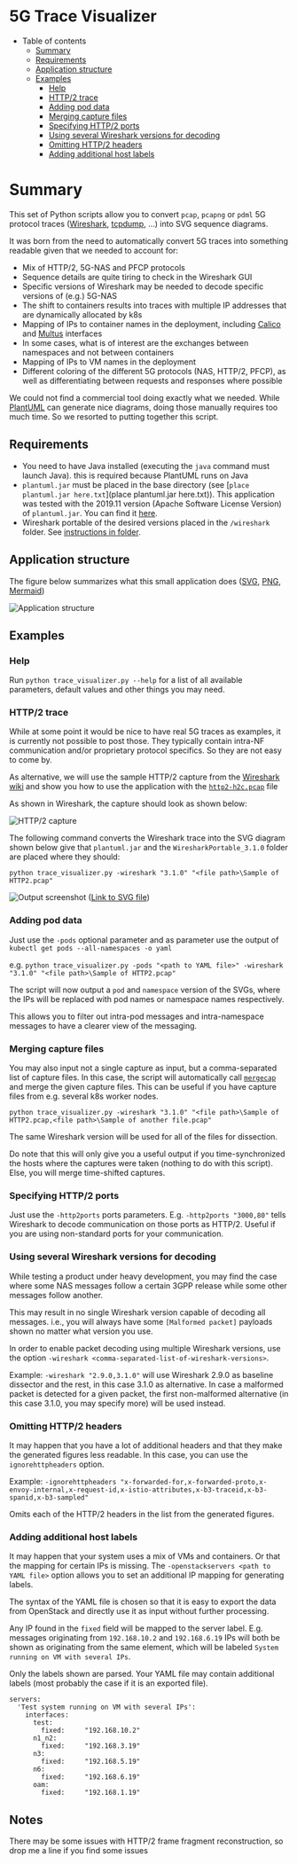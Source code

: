 # 5G Trace Visualizer

* Table of contents
  * [Summary](#summary)
  * [Requirements](#requirements)
  * [Application structure](#application-structure)
  * [Examples](#examples)
    * [Help](#help)
    * [HTTP/2 trace](#http2-trace)
    * [Adding pod data](#adding-pod-data)
    * [Merging capture files](#merging-capture-files)
    * [Specifying HTTP/2 ports](#specifying-http2-ports)
    * [Using several Wireshark versions for decoding](#using-several-wireshark-versions-for-decoding)
    * [Omitting HTTP/2 headers](#omitting-http2-headers)
    * [Adding additional host labels](#adding-additional-host-labels)

# Summary

This set of Python scripts allow you to convert ``pcap``, ``pcapng`` or ``pdml`` 5G protocol traces ([Wireshark](https://www.wireshark.org/), [tcpdump](https://www.tcpdump.org/), ...) into SVG sequence diagrams.

It was born from the need to automatically convert 5G traces into something readable given that we needed to account for:
* Mix of HTTP/2, 5G-NAS and PFCP protocols
* Sequence details are quite tiring to check in the Wireshark GUI
* Specific versions of Wireshark may be needed to decode specific versions of (e.g.) 5G-NAS
* The shift to containers results into traces with multiple IP addresses that are dynamically allocated by k8s
* Mapping of IPs to container names in the deployment, including [Calico](https://www.projectcalico.org/) and [Multus](https://github.com/intel/multus-cni) interfaces
* In some cases, what is of interest are the exchanges between namespaces and not between containers
* Mapping of IPs to VM names in the deployment
* Different coloring of the different 5G protocols (NAS, HTTP/2, PFCP), as well as differentiating between requests and responses where possible

We could not find a commercial tool doing exactly what we needed. While [PlantUML](http://plantuml.com/) can generate nice diagrams, doing those manually requires too much time. So we resorted to putting together this script.

## Requirements
* You need to have Java installed (executing the ``java`` command must launch Java). this is required because PlantUML runs on Java
* ``plantuml.jar`` must be placed in the base directory (see [``place plantuml.jar here.txt``](place plantuml.jar here.txt)). This application was tested with the 2019.11 version (Apache Software License Version) of ``plantuml.jar``. You can find it [here](http://sourceforge.net/projects/plantuml/files/plantuml-jar-asl-1.2019.12.zip/download).
* Wireshark portable of the desired versions placed in the ``/wireshark`` folder. See [instructions in folder](/wireshark/Readme.md).

## Application structure

The figure below summarizes what this small application does ([SVG](doc/summary.svg), [PNG](doc/summary.png), [Mermaid](doc/summary.mermaid))

![Application structure](doc/summary.png)

## Examples

### Help

Run ``python trace_visualizer.py --help`` for a list of all available parameters, default values and other things you may need.

### HTTP/2 trace

While at some point it would be nice to have real 5G traces as examples, it is currently not possible to post those. They typically contain intra-NF communication and/or proprietary protocol specifics. So they are not easy to come by.

As alternative, we will use the sample HTTP/2 capture from the [Wireshark wiki](https://wiki.wireshark.org/HTTP2) and show you how to use the application with the [``http2-h2c.pcap``](https://wiki.wireshark.org/HTTP2?action=AttachFile&do=get&target=http2-h2c.pcap) file

As shown in Wireshark, the capture should look as shown below:

![HTTP/2 capture](doc/http2_capture.png)

The following command converts the Wireshark trace into the SVG diagram shown below give that ``plantuml.jar`` and the ``WiresharkPortable_3.1.0`` folder are placed where they should:

``python trace_visualizer.py -wireshark "3.1.0" "<file path>\Sample of HTTP2.pcap"``

![Output screenshot](doc/Sample%20of%20HTTP2.png)
([Link to SVG file](doc/Sample%20of%20HTTP2.svg))

### Adding pod data

Just use the ``-pods`` optional parameter and as parameter use the output of ``kubectl get pods --all-namespaces -o yaml``

e.g. ``python trace_visualizer.py -pods "<path to YAML file>" -wireshark "3.1.0" "<file path>\Sample of HTTP2.pcap"``

The script will now output a ``pod`` and ``namespace`` version of the SVGs, where the IPs will be replaced with pod names or namespace names respectively.

This allows you to filter out intra-pod messages and intra-namespace messages to have a clearer view of the messaging.

### Merging capture files

You may also input not a single capture as input, but a comma-separated list of capture files. In this case, the script will automatically call [``mergecap``](https://www.wireshark.org/docs/man-pages/mergecap.html) and merge the given capture files. This can be useful if you have capture files from e.g. several k8s worker nodes.

``python trace_visualizer.py -wireshark "3.1.0" "<file path>\Sample of HTTP2.pcap,<file path>\Sample of another file.pcap"``

The same Wireshark version will be used for all of the files for dissection.

Do note that this will only give you a useful output if you time-synchronized the hosts where the captures were taken (nothing to do with this script). Else, you will merge time-shifted captures.

### Specifying HTTP/2 ports

Just use the ``-http2ports`` ports parameters. E.g. ``-http2ports "3000,80"`` tells Wireshark to decode communication on those ports as HTTP/2. Useful if you are using non-standard ports for your communication.

### Using several Wireshark versions for decoding

While testing a product under heavy development, you may find the case where some NAS messages follow a certain 3GPP release while some other messages follow another.

This may result in no single Wireshark version capable of decoding all messages. i.e., you will always have some ``[Malformed packet]`` payloads shown no matter what version you use.

In order to enable packet decoding using multiple Wireshark versions, use the option ``-wireshark <comma-separated-list-of-wireshark-versions>``.

Example: ``-wireshark "2.9.0,3.1.0"`` will use Wireshark 2.9.0 as baseline dissector and the rest, in this case 3.1.0 as alternative. In case a malformed packet is detected for a given packet, the first non-malformed alternative (in this case 3.1.0, you may specify more) will be used instead.

### Omitting HTTP/2 headers

It may happen that you have a lot of additional headers and that they make the generated figures less readable. In this case, you can use the ``ignorehttpheaders`` option.

Example: ``-ignorehttpheaders "x-forwarded-for,x-forwarded-proto,x-envoy-internal,x-request-id,x-istio-attributes,x-b3-traceid,x-b3-spanid,x-b3-sampled"``

Omits each of the HTTP/2 headers in the list from the generated figures.

### Adding additional host labels

It may happen that your system uses a mix of VMs and containers. Or that the mapping for certain IPs is missing. The ``-openstackservers <path to YAML file>`` option allows you to set an additional IP mapping for generating labels.

The syntax of the YAML file is chosen so that it is easy to export the data from OpenStack and directly use it as input without further processing.

Any IP found in the ``fixed`` field will be mapped to the server label. E.g. messages originating from ``192.168.10.2`` and ``192.168.6.19`` IPs will both be shown as originating from the same element, which will be labeled ``System running on VM with several IPs``.

Only the labels shown are parsed. Your YAML file may contain additional labels (most probably the case if it is an exported file).

```
servers:
  'Test system running on VM with several IPs':
    interfaces:
      test:
        fixed:     "192.168.10.2"
      n1_n2:
        fixed:     "192.168.3.19"
      n3:
        fixed:     "192.168.5.19"
      n6:
        fixed:     "192.168.6.19"
      oam:
        fixed:     "192.168.1.19"
```

## Notes

There may be some issues with HTTP/2 frame fragment reconstruction, so drop me a line if you find some issues
